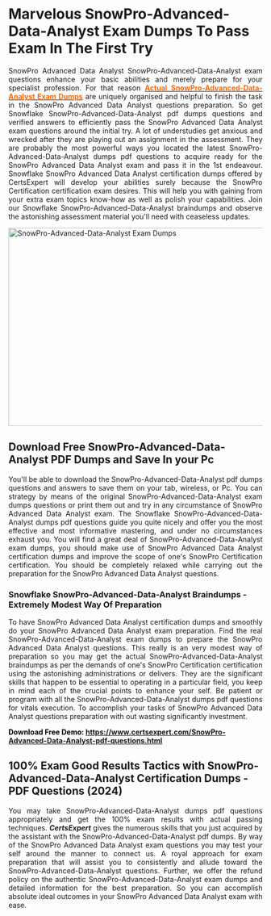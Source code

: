 <h1><strong>Marvelous SnowPro-Advanced-Data-Analyst Exam Dumps To Pass Exam In The First Try</strong></h1>
<p style="text-align: justify;"><span style="font-weight: 400;">SnowPro Advanced Data Analyst SnowPro-Advanced-Data-Analyst exam questions enhance your basic abilities and merely prepare for your specialist profession. For that reason </span><a href="https://www.certsexpert.com/SnowPro-Advanced-Data-Analyst-pdf-questions.html"><span style="color: #ff6600;"><strong>Actual SnowPro-Advanced-Data-Analyst Exam Dumps</strong></span></a><span style="font-weight: 400;"> are uniquely organised and helpful to finish the task in the SnowPro Advanced Data Analyst questions preparation. So get Snowflake SnowPro-Advanced-Data-Analyst pdf dumps questions and verified answers to efficiently pass the SnowPro Advanced Data Analyst exam questions around the initial try. A lot of understudies get anxious and wrecked after they are playing out an assignment in the assessment. They are probably the most powerful ways you located the latest SnowPro-Advanced-Data-Analyst dumps pdf questions to acquire ready for the SnowPro Advanced Data Analyst exam and pass it in the 1st endeavour. Snowflake SnowPro Advanced Data Analyst certification dumps offered by CertsExpert will develop your abilities surely because the SnowPro Certification certification exam desires. This will help you with gaining from your extra exam topics know-how as well as polish your capabilities. Join our Snowflake SnowPro-Advanced-Data-Analyst braindumps and observe the astonishing assessment material you'll need with ceaseless updates.</span></p>
<p><span style="font-weight: 400;"><img style="display: block; margin-left: auto; margin-right: auto;" src="https://i.imgur.com/Y22RJXW.png" alt="SnowPro-Advanced-Data-Analyst Exam Dumps" width="700" height="393" /></span></p>
<h2><strong>Download Free SnowPro-Advanced-Data-Analyst PDF Dumps and Save In your Pc</strong></h2>
<p style="text-align: justify;"><span style="font-weight: 400;">You'll be able to download the SnowPro-Advanced-Data-Analyst pdf dumps questions and answers to save them on your tab, wireless, or Pc. You can strategy by means of the original SnowPro-Advanced-Data-Analyst exam dumps questions or print them out and try in any circumstance of SnowPro Advanced Data Analyst exam. The Snowflake SnowPro-Advanced-Data-Analyst dumps pdf questions guide you quite nicely and offer you the most effective and most informative mastering, and under no circumstances exhaust you. You will find a great deal of SnowPro-Advanced-Data-Analyst exam dumps, you should make use of SnowPro Advanced Data Analyst certification dumps and improve the scope of one's SnowPro Certification certification. You should be completely relaxed while carrying out the preparation for the SnowPro Advanced Data Analyst questions.</span></p>
<h3><strong>Snowflake SnowPro-Advanced-Data-Analyst Braindumps - Extremely Modest Way Of Preparation</strong></h3>
<p style="text-align: justify;"><span style="font-weight: 400;">To have SnowPro Advanced Data Analyst certification dumps and smoothly do your SnowPro Advanced Data Analyst exam preparation. Find the real SnowPro-Advanced-Data-Analyst exam dumps to prepare the SnowPro Advanced Data Analyst questions. This really is an very modest way of preparation so you may get the actual SnowPro-Advanced-Data-Analyst braindumps as per the demands of one's SnowPro Certification certification using the astonishing administrations or delivers. They are the significant skills that happen to be essential to operating in a particular field, you keep in mind each of the crucial points to enhance your self. Be patient or program with all the SnowPro-Advanced-Data-Analyst dumps pdf questions for vitals execution. To accomplish your tasks of SnowPro Advanced Data Analyst questions preparation with out wasting significantly investment.</span></p>
<p><span style="font-weight: 400;"><span style="color: #ff6600;"><strong><span style="color: #000000;">Download Free Demo:</span> <a href="https://www.certsexpert.com/SnowPro-Advanced-Data-Analyst-pdf-questions.html">https://www.certsexpert.com/SnowPro-Advanced-Data-Analyst-pdf-questions.html</a></strong></span></span></p>
<h2><strong>100% Exam Good Results Tactics with SnowPro-Advanced-Data-Analyst Certification Dumps - PDF Questions&nbsp;(2024)</strong></h2>
<p style="text-align: justify;"><span style="font-weight: 400;">You may take SnowPro-Advanced-Data-Analyst dumps pdf questions appropriately and get the 100% exam results with actual passing techniques. <em><strong>CertsExpert</strong></em> gives the numerous skills that you just acquired by the assistant with the SnowPro-Advanced-Data-Analyst pdf dumps. By way of the SnowPro Advanced Data Analyst exam questions you may test your self around the manner to connect us. A royal approach for exam preparation that will assist you to consistently and allude toward the SnowPro-Advanced-Data-Analyst questions. Further, we offer the refund policy on the authentic SnowPro-Advanced-Data-Analyst exam dumps and detailed information for the best preparation. So you can accomplish absolute ideal outcomes in your SnowPro Advanced Data Analyst exam with ease. </span></p>
